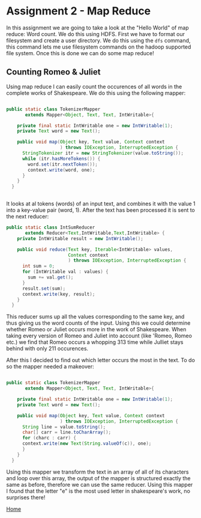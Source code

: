 # Assignment 2 - Map Reduce

In this assignment we are going to take a look at the "Hello World" of map reduce: Word count. We do this using HDFS. First we have to format our filesystem and create a user directory. We do this using the `dfs` command, this command lets me use filesystem commands on the hadoop supported file system. Once this is done we can do some map reduce! 

## Counting Romeo & Juliet

Using map reduce I can easily count the occurences of all words in the complete works of Shakespeare. We do this using the following mapper:

```java

public static class TokenizerMapper
       extends Mapper<Object, Text, Text, IntWritable>{

    private final static IntWritable one = new IntWritable(1);
    private Text word = new Text();

    public void map(Object key, Text value, Context context
                    ) throws IOException, InterruptedException {
      StringTokenizer itr = new StringTokenizer(value.toString());
      while (itr.hasMoreTokens()) {
        word.set(itr.nextToken());
        context.write(word, one);
      }
    }
  }
  
  ```
  
It looks at al tokens (words) of an input text, and combines it with the value 1 into a key-value pair (word, 1). After the text has been processed it is sent to the next reducer:

```java
public static class IntSumReducer
       extends Reducer<Text,IntWritable,Text,IntWritable> {
    private IntWritable result = new IntWritable();

    public void reduce(Text key, Iterable<IntWritable> values,
                       Context context
                       ) throws IOException, InterruptedException {
      int sum = 0;
      for (IntWritable val : values) {
        sum += val.get();
      }
      result.set(sum);
      context.write(key, result);
    }
  }
  ```
  
This reducer sums up all the values corresponding to the same key, and thus giving us the word counts of the input. Using this we could determine whether Romeo or Juliet occurs more in the work of Shakespeare. When taking every version of Romeo and Juliet into account (like 'Romeo, Romeo etc.) we find that Romeo occurs a whopping 313 time while Julliet stays behind with only 211 occurences.

After this I decided to find out which letter occurs the most in the text. To do so the mapper needed a makeover:

```java

public static class TokenizerMapper
       extends Mapper<Object, Text, Text, IntWritable>{

    private final static IntWritable one = new IntWritable(1);
    private Text word = new Text();

    public void map(Object key, Text value, Context context
                    ) throws IOException, InterruptedException {
      String line = value.toString();
      char[] carr = line.toCharArray();
      for (charc : carr) {  
      context.write(new Text(String.valueOf(c)), one);        
      }
    }
  }

```

Using this mapper we transform the text in an array of all of its characters and loop over this array, the output of the mapper is structured exactly the same as before, therefore we can use the same reducer. Using this mapper I found that the letter "e" is the most used letter in shakespeare's work, no surprises there!

[Home](https://rubigdata.github.io/big-data-blog-2020-sweersr/)



